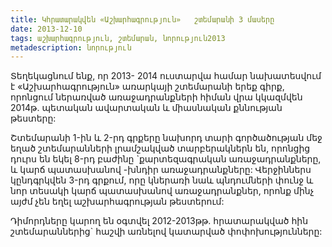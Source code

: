 ```yaml
---
title: Կհրատարակվեն «Աշխարհագրություն»	 շտեմարանի 3 մասերը 
date: 2013-12-10
tags: աշխարհագրություն, շտեմարան, նորություն2013
metadescription: նորություն
---
```


Տեղեկացնում ենք,  որ 2013- 2014 ուստարվա համար նախատեսվում է  «Աշխարհագրություն»  առարկայի շտեմարանի երեք գիրք, որոնցում ներառված առաջադրանքների հիման վրա կկազմվեն 2014թ. պետական ավարտական և միասնական քննության թեստերը:

Շտեմարանի  1-ին և 2-րդ գրքերը  նախորդ տարի գործածության մեջ եղած  շտեմարանների   լրամշակված տարբերակներն են, որոնցից  դուրս են եկել  8-րդ բաժինը `քարտեզագրական առաջադրանքները, և կարճ պատասխանով -խնդիր առաջադրանքները: Վերջիններս կընդգրկվեն 3-րդ  գրքում,  որը կներառի նաև պնդումների փունջ և նոր տեսակի կարճ պատասխանով առաջադրանքներ, որոնք մինչ այժմ չեն եղել աշխարհագրության թեստերում:

Դիմորդները կարող են օգտվել 2012-2013թթ. հրատարակված հին շտեմարաններից` հաշվի առնելով  կատարված փոփոխությունները:   
